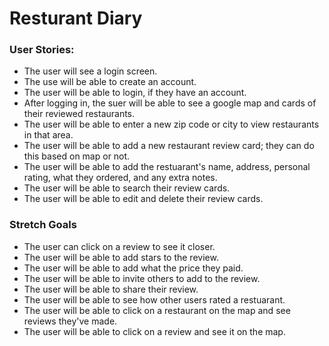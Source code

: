 # Resturant Diary

### User Stories:
* The user will see a login screen.  
* The use will be able to create an account.  
* The user will be able to login, if they have an account.   
* After logging in, the suer will be able to see a google map and cards of their reviewed restaurants.   
* The user will be able to enter a new zip code or city to view restaurants in that area.  
* The user will be able to add a new restaurant review card; they can do this based on map or not.  
* The user will be able to add the restuarant's name, address, personal rating, what they ordered, and any extra notes.  
* The user will be able to search their review cards.  
* The user will be able to edit and delete their review cards. 

### Stretch Goals
* The user can click on a review to see it closer.
* The user will be able to add stars to the review.   
* The user will be able to add what the price they paid.  
* The user will be able to invite others to add to the review.  
* The user will be able to share their review.  
* The user will be able to see how other users rated a restuarant.  
* The user will be able to click on a restaurant on the map and see reviews they've made. 
* The user will be able to click on a review and see it on the map.  
